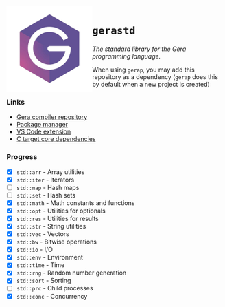 <img src="logo.png" height="200" align="left"/>

# `gerastd`
*The standard library for the Gera programming language.*

When using `gerap`, you may add this repository as a dependency (`gerap` does this by default when a new project is created)

### Links

- [Gera compiler repository](https://github.com/typesafeschwalbe/gerac)
- [Package manager](https://github.com/typesafeschwalbe/gerap)
- [VS Code extension](https://github.com/typesafeschwalbe/vscode-gera)
- [C target core dependencies](https://github.com/typesafeschwalbe/geraccoredeps)

### Progress

- [x] `std::arr` - Array utilities
- [x] `std::iter` - Iterators
- [ ] `std::map` - Hash maps
- [ ] `std::set` - Hash sets
- [x] `std::math` - Math constants and functions
- [x] `std::opt` - Utilities for optionals
- [x] `std::res` - Utilities for results
- [x] `std::str` - String utilities
- [x] `std::vec` - Vectors
- [x] `std::bw` - Bitwise operations
- [x] `std::io` - I/O
- [x] `std::env` - Environment
- [x] `std::time` - Time
- [x] `std::rng` - Random number generation
- [x] `std::sort` - Sorting
- [ ] `std::prc` - Child processes
- [x] `std::conc` - Concurrency   